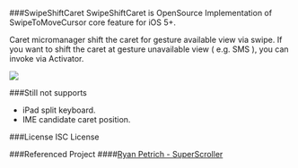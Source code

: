 ###SwipeShiftCaret
SwipeShiftCaret is OpenSource Implementation of SwipeToMoveCursor core feature for iOS 5+.

Caret micromanager shift the caret for gesture available view via swipe.
If you want to shift the caret at gesture unavailable view ( e.g. SMS ), you can invoke via Activator.

![](http://dl.dropbox.com/u/149268/swipeshiftcaret_a_GIFSoup.com.gif)

###Still not supports

* iPad split keyboard.
* IME candidate caret position.

###License
ISC License

###Referenced Project
####[Ryan Petrich - SuperScroller](https://github.com/rpetrich/SuperScroller/)